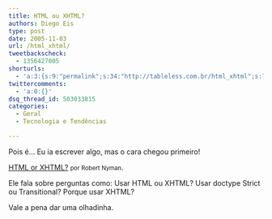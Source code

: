 ```yaml
---
title: HTML ou XHTML?
authors: Diego Eis
type: post
date: 2005-11-03
url: /html_xhtml/
tweetbackscheck:
  - 1356427005
shorturls:
  - 'a:3:{s:9:"permalink";s:34:"http://tableless.com.br/html_xhtml";s:7:"tinyurl";s:26:"http://tinyurl.com/3m5lj34";s:4:"isgd";s:19:"http://is.gd/GtDGfx";}'
twittercomments:
  - 'a:0:{}'
dsq_thread_id: 503033815
categories:
  - Geral
  - Tecnologia e Tendências

---
```

Pois é&#8230; Eu ia escrever algo, mas o cara chegou primeiro!
  
[HTML or XHTML?][1] <small>por Robert Nyman</small>. 

Ele fala sobre perguntas como: Usar HTML ou XHTML? Usar doctype Strict ou Transitional? Porque usar XHTML? 
  
Vale a pena dar uma olhadinha.

 [1]: http://www.robertnyman.com/2005/11/02/html-or-xhtml/